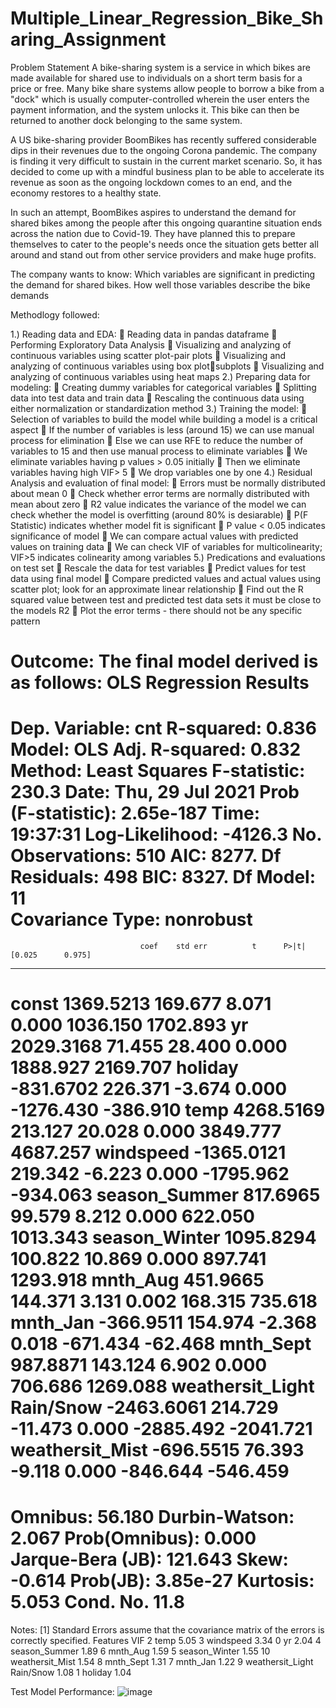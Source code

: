# Multiple_Linear_Regression_Bike_Sharing_Assignment

Problem Statement
A bike-sharing system is a service in which bikes are made available for shared use to individuals on a short term basis for a price or free. Many bike share systems allow people to borrow a bike from a "dock" which is usually computer-controlled wherein the user enters the payment information, and the system unlocks it. This bike can then be returned to another dock belonging to the same system.

A US bike-sharing provider BoomBikes has recently suffered considerable dips in their revenues due to the ongoing Corona pandemic. The company is finding it very difficult to sustain in the current market scenario. So, it has decided to come up with a mindful business plan to be able to accelerate its revenue as soon as the ongoing lockdown comes to an end, and the economy restores to a healthy state. 

In such an attempt, BoomBikes aspires to understand the demand for shared bikes among the people after this ongoing quarantine situation ends across the nation due to Covid-19. They have planned this to prepare themselves to cater to the people's needs once the situation gets better all around and stand out from other service providers and make huge profits.

The company wants to know:
Which variables are significant in predicting the demand for shared bikes.
How well those variables describe the bike demands

Methodlogy followed:

1.) Reading data and EDA: 
 Reading data in pandas dataframe 
 Performing Exploratory Data Analysis 
 Visualizing and analyzing of continuous variables using scatter 
plot-pair plots 
 Visualizing and analyzing of continuous variables using box plotsubplots 
 Visualizing and analyzing of continuous variables using heat maps 
2.) Preparing data for modeling: 
 Creating dummy variables for categorical variables 
 Splitting data into test data and train data 
 Rescaling the continuous data using either normalization or 
standardization method 
3.) Training the model: 
 Selection of variables to build the model while building a model is 
a critical aspect 
 If the number of variables is less (around 15) we can use manual 
process for elimination 
 Else we can use RFE to reduce the number of variables to 15 and then 
use manual process to eliminate variables 
 We eliminate variables having p values > 0.05 initially 
 Then we eliminate variables having high VIF> 5 
 We drop variables one by one 
4.) Residual Analysis and evaluation of final model: 
 Errors must be normally distributed about mean 0 
 Check whether error terms are normally distributed with mean about 
zero 
 R2 value indicates the variance of the model we can check whether 
the model is overfitting (around 80% is desiarable) 
 P(F Statistic) indicates whether model fit is significant 
 P value < 0.05 indicates significance of model 
 We can compare actual values with predicted values on training data 
 We can check VIF of variables for multicolinearity; VIF>5 indicates 
colinearity among variables 
5.) Predications and evaluations on test set 
 Rescale the data for test variables 
 Predict values for test data using final model 
 Compare predicted values and actual values using scatter plot; look 
for an approximate linear relationship 
 Find out the R squared value between test and predicted test data 
sets it must be close to the models R2 
 Plot the error terms - there should not be any specific pattern 


Outcome: The final model derived is as follows:
 OLS Regression Results                            
==============================================================================
Dep. Variable:                    cnt   R-squared:                       0.836
Model:                            OLS   Adj. R-squared:                  0.832
Method:                 Least Squares   F-statistic:                     230.3
Date:                Thu, 29 Jul 2021   Prob (F-statistic):          2.65e-187
Time:                        19:37:31   Log-Likelihood:                -4126.3
No. Observations:                 510   AIC:                             8277.
Df Residuals:                     498   BIC:                             8327.
Df Model:                          11                                         
Covariance Type:            nonrobust                                         
==============================================================================================
                                 coef    std err          t      P>|t|      [0.025      0.975]
----------------------------------------------------------------------------------------------
const                       1369.5213    169.677      8.071      0.000    1036.150    1702.893
yr                          2029.3168     71.455     28.400      0.000    1888.927    2169.707
holiday                     -831.6702    226.371     -3.674      0.000   -1276.430    -386.910
temp                        4268.5169    213.127     20.028      0.000    3849.777    4687.257
windspeed                  -1365.0121    219.342     -6.223      0.000   -1795.962    -934.063
season_Summer                817.6965     99.579      8.212      0.000     622.050    1013.343
season_Winter               1095.8294    100.822     10.869      0.000     897.741    1293.918
mnth_Aug                     451.9665    144.371      3.131      0.002     168.315     735.618
mnth_Jan                    -366.9511    154.974     -2.368      0.018    -671.434     -62.468
mnth_Sept                    987.8871    143.124      6.902      0.000     706.686    1269.088
weathersit_Light Rain/Snow -2463.6061    214.729    -11.473      0.000   -2885.492   -2041.721
weathersit_Mist             -696.5515     76.393     -9.118      0.000    -846.644    -546.459
==============================================================================
Omnibus:                       56.180   Durbin-Watson:                   2.067
Prob(Omnibus):                  0.000   Jarque-Bera (JB):              121.643
Skew:                          -0.614   Prob(JB):                     3.85e-27
Kurtosis:                       5.053   Cond. No.                         11.8
==============================================================================

Notes:
[1] Standard Errors assume that the covariance matrix of the errors is correctly specified.
                      Features   VIF
2                         temp  5.05
3                    windspeed  3.34
0                           yr  2.04
4                season_Summer  1.89
6                     mnth_Aug  1.59
5                season_Winter  1.55
10             weathersit_Mist  1.54
8                    mnth_Sept  1.31
7                     mnth_Jan  1.22
9   weathersit_Light Rain/Snow  1.08
1                      holiday  1.04

Test Model Performance:
![image](https://user-images.githubusercontent.com/96782623/147845929-a582dc4b-7fae-4119-8e7f-6d3ded7b64a5.png)
